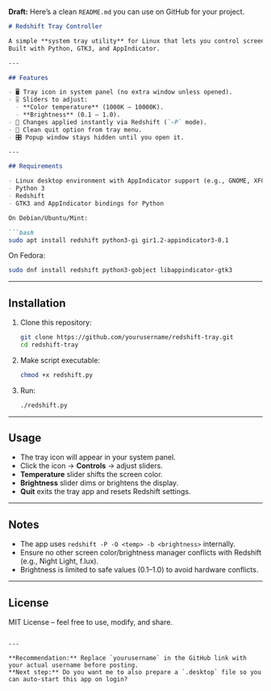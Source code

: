 **Draft:**
Here’s a clean `README.md` you can use on GitHub for your project.

````markdown
# Redshift Tray Controller

A simple **system tray utility** for Linux that lets you control screen **color temperature** and **brightness** using [Redshift](http://jonls.dk/redshift/).  
Built with Python, GTK3, and AppIndicator.

---

## Features

- 🖥️ Tray icon in system panel (no extra window unless opened).  
- 🎚️ Sliders to adjust:
  - **Color temperature** (1000K – 10000K).  
  - **Brightness** (0.1 – 1.0).  
- 🚀 Changes applied instantly via Redshift (`-P` mode).  
- 🛑 Clean quit option from tray menu.  
- 🎛️ Popup window stays hidden until you open it.

---

## Requirements

- Linux desktop environment with AppIndicator support (e.g., GNOME, XFCE, Cinnamon, etc.)  
- Python 3  
- Redshift  
- GTK3 and AppIndicator bindings for Python  

On Debian/Ubuntu/Mint:

```bash
sudo apt install redshift python3-gi gir1.2-appindicator3-0.1
````

On Fedora:

```bash
sudo dnf install redshift python3-gobject libappindicator-gtk3
```

---

## Installation

1. Clone this repository:

   ```bash
   git clone https://github.com/yourusername/redshift-tray.git
   cd redshift-tray
   ```

2. Make script executable:

   ```bash
   chmod +x redshift.py
   ```

3. Run:

   ```bash
   ./redshift.py
   ```

---

## Usage

* The tray icon will appear in your system panel.
* Click the icon → **Controls** → adjust sliders.
* **Temperature** slider shifts the screen color.
* **Brightness** slider dims or brightens the display.
* **Quit** exits the tray app and resets Redshift settings.

---

## Notes

* The app uses `redshift -P -O <temp> -b <brightness>` internally.
* Ensure no other screen color/brightness manager conflicts with Redshift (e.g., Night Light, f.lux).
* Brightness is limited to safe values (0.1–1.0) to avoid hardware conflicts.

---

## License

MIT License – feel free to use, modify, and share.

```

---

**Recommendation:** Replace `yourusername` in the GitHub link with your actual username before posting.  
**Next step:** Do you want me to also prepare a `.desktop` file so you can auto-start this app on login?
```

